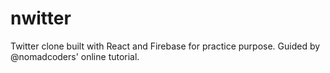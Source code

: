 # nwitter
Twitter clone built with React and Firebase for practice purpose. Guided by @nomadcoders' online tutorial.
